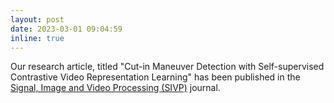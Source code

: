 ```yaml
---
layout: post
date: 2023-03-01 09:04:59
inline: true
---
```

Our research article, titled "Cut-in Maneuver Detection with Self-supervised Contrastive Video Representation Learning" has been published in the [Signal, Image and Video Processing (SIVP)](https://link.springer.com/article/10.1007/s11760-023-02512-3) journal.
